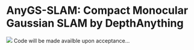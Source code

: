 # AnyGS-SLAM: Compact Monocular Gaussian SLAM by DepthAnything

<img src=./media/Framework.png/>
Code will be made availble upon acceptance...
